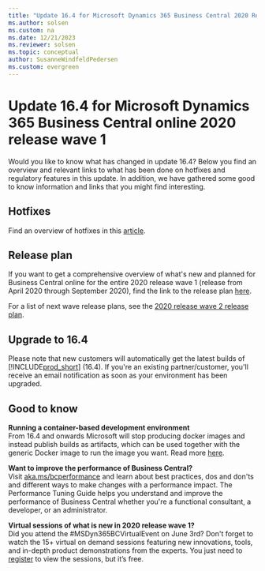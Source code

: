 ```yaml
---
title: "Update 16.4 for Microsoft Dynamics 365 Business Central 2020 Release Wave 1"
ms.author: solsen
ms.custom: na
ms.date: 12/21/2023
ms.reviewer: solsen
ms.topic: conceptual
author: SusanneWindfeldPedersen
ms.custom: evergreen
---
```


# Update 16.4 for Microsoft Dynamics 365 Business Central online 2020 release wave 1

Would you like to know what has changed in update 16.4? Below you find an overview and relevant links to what has been done on hotfixes and regulatory features in this update. In addition, we have gathered some good to know information and links that you might find interesting.

## Hotfixes

Find an overview of hotfixes in this [article](https://support.microsoft.com/help/4563415).

## Release plan

If you want to get a comprehensive overview of what's new and planned for Business Central online for the entire 2020 release wave 1 (release from April 2020 through September 2020), find the link to the release plan [here](/dynamics365-release-plan/2020wave1/dynamics365-business-central/planned-features).

For a list of next wave release plans, see the [2020 release wave 2 release plan](/dynamics365-release-plan/2020wave2/smb/dynamics365-business-central/planned-features).

## Upgrade to 16.4

Please note that new customers will automatically get the latest builds of [!INCLUDE[prod_short](../developer/includes/prod_short.md)] (16.4). If you're an existing partner/customer, you'll receive an email notification as soon as your environment has been upgraded. 

## Good to know

**Running a container-based development environment**  
From 16.4 and onwards Microsoft will stop producing docker images and instead publish builds as artifacts, which can be used together with the generic Docker image to run the image you want. Read more [here](../developer/devenv-running-container-development.md).

**Want to improve the performance of Business Central?**  
Visit [aka.ms/bcperformance](../performance/performance-overview.md) 
and learn about best practices, dos and don'ts and different ways to make changes with a performance impact. The Performance Tuning Guide helps you understand and improve the performance of Business Central whether you're a functional consultant, a developer, or an administrator.

**Virtual sessions of what is new in 2020 release wave 1?**  
Did you attend the #MSDyn365BCVirtualEvent on June 3rd? Don't forget to watch the 15+ virtual on demand sessions featuring new innovations, tools, and in-depth product demonstrations from the experts. You just need to [register](https://vshow.on24.com/vshow/BCVE/registration/17187) to view the sessions, but it’s free.